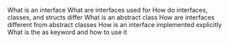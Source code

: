 What is an interface
What are interfaces used for
How do interfaces, classes, and structs differ
What is an abstract class
How are interfaces different from abstract classes
How is an interface implemented explicitly
What is the as keyword and how to use it